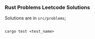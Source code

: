 ### Rust Problems Leetcode Solutions

Solutions are in `src/problems`;

```

cargo test <test_name>

```